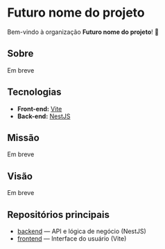 # Futuro nome do projeto

Bem-vindo à organização **Futuro nome do projeto**! 👋

## Sobre
Em breve

## Tecnologias

- **Front-end:** [Vite](https://vitejs.dev/) 
- **Back-end:** [NestJS](https://nestjs.com/) 

## Missão

Em breve

## Visão

Em breve

## Repositórios principais

- [backend](https://github.com/Projeto-Extensao-INFNET/backend) — API e lógica de negócio (NestJS)
- [frontend](https://github.com/Projeto-Extensao-INFNET/frontend) — Interface do usuário (Vite)
